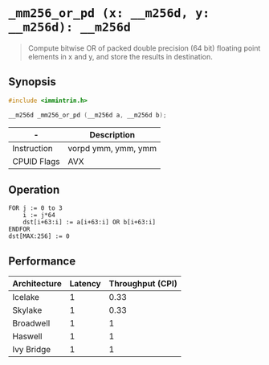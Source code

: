 `_mm256_or_pd (x: __m256d, y: __m256d): __m256d`
================================================

> Compute bitwise OR of packed double precision (64 bit) floating point elements in x and y, and store the results in destination.

## Synopsis

```c
#include <immintrin.h>

__m256d _mm256_or_pd (__m256d a, __m256d b);
```

| -           | Description         |
| ----------- | ------------------- |
| Instruction | vorpd ymm, ymm, ymm |
| CPUID Flags | AVX                 |

## Operation

```
FOR j := 0 to 3
	i := j*64
	dst[i+63:i] := a[i+63:i] OR b[i+63:i]
ENDFOR
dst[MAX:256] := 0
```

## Performance

| Architecture | Latency | Throughput (CPI) |
| ------------ | ------- | ---------------- |
| Icelake      | 1       | 0.33             |
| Skylake      | 1       | 0.33             |
| Broadwell    | 1       | 1                |
| Haswell      | 1       | 1                |
| Ivy Bridge   | 1       | 1                |
